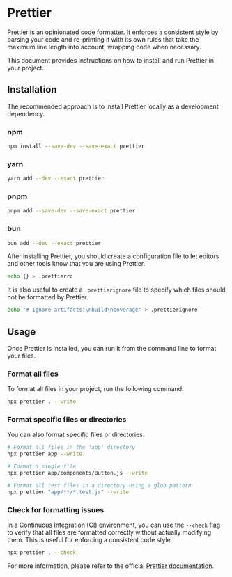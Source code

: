 # Prettier

Prettier is an opinionated code formatter. It enforces a consistent style by parsing your code and re-printing it with its own rules that take the maximum line length into account, wrapping code when necessary.

This document provides instructions on how to install and run Prettier in your project.

## Installation

The recommended approach is to install Prettier locally as a development dependency.

### npm

```bash
npm install --save-dev --save-exact prettier
```

### yarn

```bash
yarn add --dev --exact prettier
```

### pnpm

```bash
pnpm add --save-dev --save-exact prettier
```

### bun

```bash
bun add --dev --exact prettier
```

After installing Prettier, you should create a configuration file to let editors and other tools know that you are using Prettier.

```bash
echo {} > .prettierrc
```

It is also useful to create a `.prettierignore` file to specify which files should not be formatted by Prettier.

```bash
echo "# Ignore artifacts:\nbuild\ncoverage" > .prettierignore
```

## Usage

Once Prettier is installed, you can run it from the command line to format your files.

### Format all files

To format all files in your project, run the following command:

```bash
npx prettier . --write
```

### Format specific files or directories

You can also format specific files or directories:

```bash
# Format all files in the 'app' directory
npx prettier app --write

# Format a single file
npx prettier app/components/Button.js --write

# Format all test files in a directory using a glob pattern
npx prettier "app/**/*.test.js" --write
```

### Check for formatting issues

In a Continuous Integration (CI) environment, you can use the `--check` flag to verify that all files are formatted correctly without actually modifying them. This is useful for enforcing a consistent code style.

```bash
npx prettier . --check
```

For more information, please refer to the official [Prettier documentation](https://prettier.io/docs/en/install.html).
